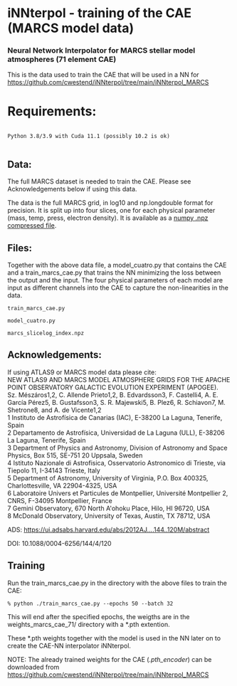 # iNNterpol - training of the CAE (MARCS model data)
### Neural Network Interpolator for MARCS stellar model atmospheres (71 element CAE)


This is the data used to train the CAE that will be used in a NN for https://github.com/cwestend/iNNterpol/tree/main/iNNterpol_MARCS


# Requirements:


```

Python 3.8/3.9 with Cuda 11.1 (possibly 10.2 is ok)


```
## Data:

The full MARCS dataset is needed to train the CAE. Please see Acknowledgements below if using this data.

The data is the full MARCS grid, in log10 and np.longdouble format for precision. It is split up into four slices, one
for each physical parameter (mass, temp, press, electron density). It is available as a
[numpy .npz compressed file](https://cloud.iac.es/index.php/s/joottHbXarQDALs). 

## Files:

Together with the above data file, a model_cuatro.py that contains the CAE and a train_marcs_cae.py that trains 
the NN minimizing the loss between the output and the input. The four physical parameters of each model 
are input as different channels into the CAE to capture the non-linearities in the data. 

```
train_marcs_cae.py 

model_cuatro.py

marcs_slicelog_index.npz

```

## Acknowledgements:

If using ATLAS9 or MARCS model data please cite:   
NEW ATLAS9 AND MARCS MODEL ATMOSPHERE GRIDS FOR THE APACHE POINT OBSERVATORY GALACTIC EVOLUTION EXPERIMENT (APOGEE).  
 Sz. Mészáros1,2, C. Allende Prieto1,2, B. Edvardsson3, F. Castelli4, A. E. García Pérez5, B. Gustafsson3, S. R. Majewski5, B. Plez6, R. Schiavon7, M. Shetrone8, and A. de Vicente1,2  
1 Instituto de Astrofísica de Canarias (IAC), E-38200 La Laguna, Tenerife, Spain  
2 Departamento de Astrofísica, Universidad de La Laguna (ULL), E-38206 La Laguna, Tenerife, Spain  
3 Department of Physics and Astronomy, Division of Astronomy and Space Physics, Box 515, SE-751 20 Uppsala, Sweden  
4 Istituto Nazionale di Astrofisica, Osservatorio Astronomico di Trieste, via Tiepolo 11, I-34143 Trieste, Italy  
5 Department of Astronomy, University of Virginia, P.O. Box 400325, Charlottesville, VA 22904-4325, USA  
6 Laboratoire Univers et Particules de Montpellier, Université Montpellier 2, CNRS, F-34095 Montpellier, France  
7 Gemini Observatory, 670 North A'ohoku Place, Hilo, HI 96720, USA  
8 McDonald Observatory, University of Texas, Austin, TX 78712, USA  

ADS: https://ui.adsabs.harvard.edu/abs/2012AJ....144..120M/abstract

DOI: 10.1088/0004-6256/144/4/120

## Training

Run the train_marcs_cae.py in the directory with the above files to train the CAE:

```
% python ./train_marcs_cae.py --epochs 50 --batch 32

```

This will end after the specified epochs, the weigths are in the weights_marcs_cae_71/ directory
with a *.pth extention.

These *.pth weights together with the model is used in the NN later on to create the CAE-NN interpolator 
iNNterpol. 

NOTE: The already trained weights for the CAE (*.pth_encoder*) can be downloaded 
from https://github.com/cwestend/iNNterpol/tree/main/iNNterpol_MARCS



